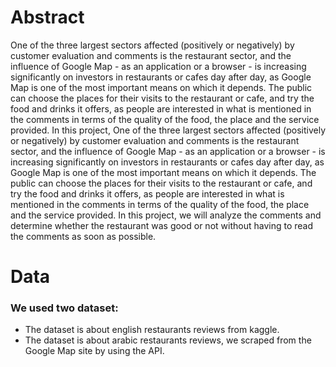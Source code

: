 # Abstract

One of the three largest sectors affected (positively or negatively) by customer evaluation and comments is the restaurant sector, and the influence of Google Map - as an application or a browser - is increasing significantly on investors in restaurants or cafes day after day, as Google Map is one of the most important means on which it depends. The public can choose the places for their visits to the restaurant or cafe, and try the food and drinks it offers, as people are interested in what is mentioned in the comments in terms of the quality of the food, the place and the service provided. In this project, One of the three largest sectors affected (positively or negatively) by customer evaluation and comments is the restaurant sector, and the influence of Google Map - as an application or a browser - is increasing significantly on investors in restaurants or cafes day after day, as Google Map is one of the most important means on which it depends. The public can choose the places for their visits to the restaurant or cafe, and try the food and drinks it offers, as people are interested in what is mentioned in the comments in terms of the quality of the food, the place and the service provided. In this project, we will analyze the comments and determine whether the restaurant was good or not without having to read the comments as soon as possible.

# Data 
### We used two dataset:
* The dataset is about english restaurants reviews from kaggle.
* The dataset is about arabic restaurants reviews, we scraped from the Google Map site by using the API.</p>
